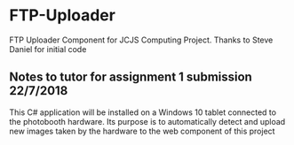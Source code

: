 # FTP-Uploader
FTP Uploader Component for JCJS Computing Project. Thanks to Steve Daniel for initial code

## Notes to tutor for assignment 1 submission 22/7/2018

This C# application will be installed on a Windows 10 tablet connected to the photobooth hardware. Its purpose is to automatically detect and upload new images taken by the hardware to the web component of this project
